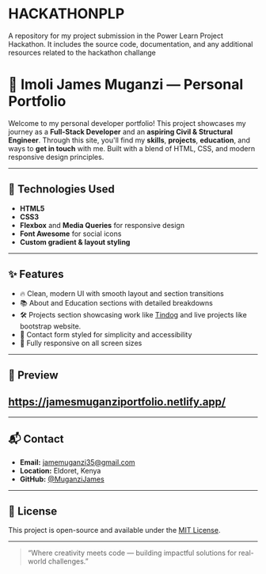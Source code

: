 # HACKATHONPLP
A repository for my project submission in the Power Learn Project Hackathon. It includes the source code, documentation, and any additional resources related to the hackathon challange
# 💼 Imoli James Muganzi — Personal Portfolio

Welcome to my personal developer portfolio! This project showcases my journey as a **Full-Stack Developer** and an **aspiring Civil & Structural Engineer**. Through this site, you'll find my **skills**, **projects**, **education**, and ways to **get in touch** with me. Built with a blend of HTML, CSS, and modern responsive design principles.

---

## 🚀 Technologies Used

- **HTML5**
- **CSS3**
- **Flexbox** and **Media Queries** for responsive design
- **Font Awesome** for social icons
- **Custom gradient & layout styling**

---

## ✨ Features

- 🔥 Clean, modern UI with smooth layout and section transitions  
- 📚 About and Education sections with detailed breakdowns  
- 🛠️ Projects section showcasing work like [Tindog](https://github.com/MuganziJames/Tindog-project)  and live projects like bootstrap website.
- 📩 Contact form styled for simplicity and accessibility  
- 📱 Fully responsive on all screen sizes  

---

## 📸 Preview

https://jamesmuganziportfolio.netlify.app/
---

---

## 📬 Contact

- **Email:** jamemuganzi35@gmail.com  
- **Location:** Eldoret, Kenya  
- **GitHub:** [@MuganziJames](https://github.com/MuganziJames)

---

## 📄 License

This project is open-source and available under the [MIT License](LICENSE).

---

> “Where creativity meets code — building impactful solutions for real-world challenges.”


